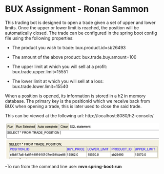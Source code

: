 # BUX Assignment - Ronan Sammon

This trading bot is designed to open a trade given a set of upper and lower limits. Once the upper or lower limit is 
reached, the position will be automatically closed. The trade can be configured in the spring boot config file using
the following properties:

- The product you wish to trade:
bux.product.id=sb26493

- The amount of the above product:
bux.trade.buy.amount=100

- The upper limit at which you will sell at a profit:
bux.trade.upper.limit=15551
  
- The lower limit at which you will sell at a loss:
bux.trade.lower.limit=15540

When a position is opened, its information is stored in a h2 in memory database. The primary key is the
positionId which we receive back from BUX when opening a trade, this is later used to close the said trade.

This can be viewed at the following url:
http://localhost:8080/h2-console/

![img.png](img.png)


-To run from the command line use: **mvn spring-boot:run**

